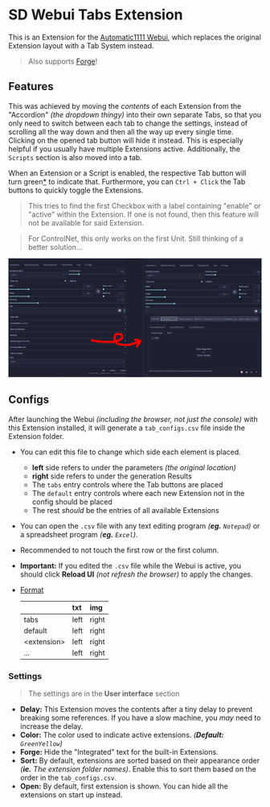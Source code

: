 ﻿# SD Webui Tabs Extension
This is an Extension for the [Automatic1111 Webui](https://github.com/AUTOMATIC1111/stable-diffusion-webui), which replaces the original Extension layout with a Tab System instead.

> Also supports [Forge](https://github.com/lllyasviel/stable-diffusion-webui-forge)!

## Features
This was achieved by moving the *contents* of each Extension from the "Accordion" *(the dropdown thingy)* into their own separate Tabs,
so that you only need to switch between each tab to change the settings, instead of scrolling all the way down and then all the way up every single time. Clicking on the opened tab button will hide it instead.
This is especially helpful if you usually have multiple Extensions active.
Additionally, the `Scripts` section is also moved into a tab.

When an Extension or a Script is enabled, the respective Tab button will turn green[*](#settings) to indicate that. Furthermore, you can `Ctrl + Click` the Tab buttons to quickly toggle the Extensions.
> This tries to find the first Checkbox with a label containing "enable" or "active" within the Extension. If one is not found, then this feature will not be available for said Extension.

> For ControlNet, this only works on the first Unit. Still thinking of a better solution...

<p align="center"><img src="demo.jpg" width=768></p>

## Configs
After launching the Webui *(including the browser, not just the console)* with this Extension installed, it will generate a `tab_configs.csv` file inside the Extension folder.

- You can edit this file to change which side each element is placed.
    - **left** side refers to under the parameters *(the original location)*
    - **right** side refers to under the generation Results
    - The `tabs` entry controls where the Tab buttons are placed
    - The `default` entry controls where each new Extension not in the config should be placed
    - The rest *should* be the entries of all available Extensions

- You can open the `.csv` file with any text editing program *(**eg.** `Notepad`)* or a spreadsheet program *(**eg.** `Excel`)*.
- Recommended to not touch the first row or the first column.
- **Important:** If you edited the `.csv` file while the Webui is active, you should click **Reload UI** *(not refresh the browser)* to apply the changes.
- <ins>Format</ins>

    |     | txt | img |
    |-----|-----|-----|
    | tabs| left|right|
    |default|left|right|
    |\<extension\>|left|right|
    | ... | left|right|

### Settings
> The settings are in the **User interface** section
- **Delay:** This Extension moves the contents after a tiny delay to prevent breaking some references. If you have a slow machine, you *may* need to increase the delay.
- **Color:** The color used to indicate active extensions. *(**Default:** `GreenYellow`)*
- **Forge:** Hide the "Integrated" text for the built-in Extensions.
- **Sort:** By default, extensions are sorted based on their appearance order *(**ie.** The extension folder names)*. Enable this to sort them based on the order in the `tab_configs.csv`.
- **Open:** By default, first extension is shown. You can hide all the extensions on start up instead.
